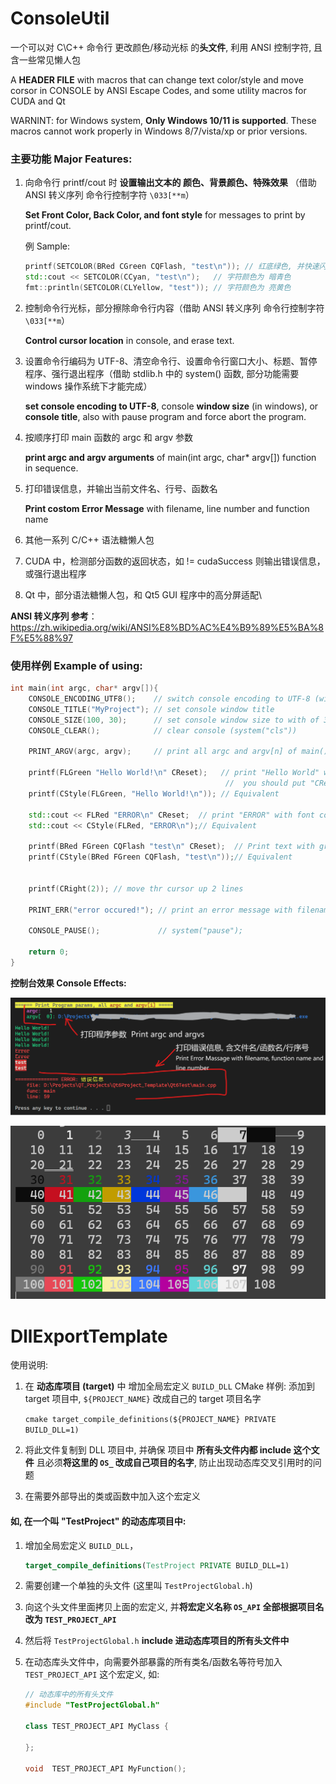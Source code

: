 # ConsoleUtil

一个可以对 C\C++ 命令行 更改颜色/移动光标 的**头文件**, 利用 ANSI 控制字符, 且含一些常见懒人包

A **HEADER FILE** with macros that can change text color/style and move corsor in CONSOLE by ANSI Escape Codes, and some utility macros for CUDA and Qt

WARNINT: for Windows system, **Only Windows 10/11 is supported**. These macros cannot work properly in Windows 8/7/vista/xp or prior versions.



### 主要功能 Major Features:

1. 向命令行 printf/cout 时 **设置输出文本的 颜色、背景颜色、特殊效果** （借助 ANSI 转义序列 命令行控制字符 `\033[**m`）

   **Set Front Color, Back Color, and font style** for messages to print by printf/cout.

   例 Sample:

   ```c++
   printf(SETCOLOR(BRed CGreen CQFlash, "test\n")); // 红底绿色, 并快速闪烁
   std::cout << SETCOLOR(CCyan, "test\n");   // 字符颜色为 暗青色
   fmt::println(SETCOLOR(CLYellow, "test")); // 字符颜色为 亮黄色
   ```

   

2. 控制命令行光标，部分擦除命令行内容（借助 ANSI 转义序列 命令行控制字符 `\033[**m`）

    **Control cursor location** in console, and erase text.

    

3. 设置命令行编码为 UTF-8、清空命令行、设置命令行窗口大小、标题、暂停程序、强行退出程序（借助 stdlib.h 中的 system() 函数, 部分功能需要 windows 操作系统下才能完成）

    **set console encoding to UTF-8**, console **window size** (in windows), or **console title**, also with pause program and force abort the program.

    

4. 按顺序打印 main 函数的 argc 和 argv 参数

    **print argc and argv arguments** of main(int argc, char* argv[]) function in sequence.

    

5. 打印错误信息，并输出当前文件名、行号、函数名

    **Print costom Error Message** with filename, line number and function name

    

6. 其他一系列 C/C++ 语法糖懒人包

    

7. CUDA 中，检测部分函数的返回状态，如 != cudaSuccess 则输出错误信息，或强行退出程序

    

8. Qt 中，部分语法糖懒人包，和 Qt5 GUI 程序中的高分屏适配\

    

**ANSI 转义序列 参考**：https://zh.wikipedia.org/wiki/ANSI%E8%BD%AC%E4%B9%89%E5%BA%8F%E5%88%97



### 使用样例 Example of using:

```cpp
int main(int argc, char* argv[]){
	CONSOLE_ENCODING_UTF8(); 	// switch console encoding to UTF-8 (windows)
	CONSOLE_TITLE("MyProject"); // set console window title
	CONSOLE_SIZE(100, 30);		// set console window size to with of 30 chars and height of 30 lines.
	CONSOLE_CLEAR();			// clear console (system("cls"))
	
	PRINT_ARGV(argc, argv);		// print all argc and argv[n] of main() function
	
	printf(FLGreen "Hello World!\n" CReset);   // print "Hello World" with light yellow console color formatting
												//	you should put "CReset" at the end of string to RESET console font color to DEFAULT
	printf(CStyle(FLGreen, "Hello World!\n")); // Equivalent
	
	std::cout << FLRed "ERROR\n" CReset;  // print "ERROR" with font color light red, "CReset" is also needed to revert font color to default
	std::cout << CStyle(FLRed, "ERROR\n");// Equivalent
	
	printf(BRed FGreen CQFlash "test\n" CReset);  // Print text with green font and red background, and quickly flashing
	printf(CStyle(BRed FGreen CQFlash, "test\n"));// Equivalent
	
	
	printf(CRight(2)); // move thr cursor up 2 lines
	
	PRINT_ERR("error occured!"); // print an error message with filename, function name and line number ATTACHED.
	
	CONSOLE_PAUSE(); 			 // system("pause");
	
	return 0;
}
```



**控制台效果 Console Effects:**

![image-20231205152753735](./assets/image-20231205152753735.png)

![image-20240218101655956](./assets/image-20240218101655956.png)



# DllExportTemplate

使用说明:

1. 在 **动态库项目 (target)** 中 增加全局宏定义 `BUILD_DLL`
   CMake 样例: 添加到 target 项目中, `${PROJECT_NAME}` 改成自己的 target 项目名字

   ``cmake target_compile_definitions(${PROJECT_NAME} PRIVATE BUILD_DLL=1) ``
2. 将此文件复制到 DLL 项目中, 并确保 项目中 **所有头文件内都 include 这个文件**
   且必须**将这里的 `OS_` 改成自己项目的名字**, 防止出现动态库交叉引用时的问题
3. 在需要外部导出的类或函数中加入这个宏定义

#### 如, 在一个叫 "TestProject" 的动态库项目中:

1. 增加全局宏定义 `BUILD_DLL`，

   ```cmake
   target_compile_definitions(TestProject PRIVATE BUILD_DLL=1)
   ```
2. 需要创建一个单独的头文件 (这里叫 `TestProjectGlobal.h`)
3. 向这个头文件里面拷贝上面的宏定义, 并**将宏定义名称 `OS_API` 全部根据项目名改为 `TEST_PROJECT_API`**
4. 然后将 `TestProjectGlobal.h` **include 进动态库项目的所有头文件中**
5. 在动态库头文件中，向需要外部暴露的所有类名/函数名等符号加入 `TEST_PROJECT_API` 这个宏定义, 如:

   ```c++
   // 动态库中的所有头文件
   #include "TestProjectGlobal.h"
   
   class TEST_PROJECT_API MyClass {
   
   };
   
   void  TEST_PROJECT_API MyFunction();
   ```
